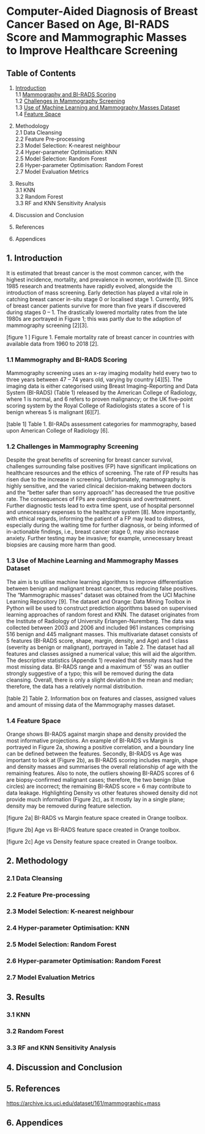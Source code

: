 # Computer-Aided Diagnosis of Breast Cancer Based on Age, BI-RADS Score and Mammographic Masses to Improve Healthcare Screening

## Table of Contents 

1. [Introduction](#1-introduction)   
  1.1 [Mammography and BI-RADS Scoring](#11-mammography-and-bi-rads-scoring)   
  1.2 [Challenges in Mammography Screening](#12-challenges-in-mammography-screening)   
  1.3 [Use of Machine Learning and Mammography Masses Dataset](#13-use-of-machine-learning-and-mammography-masses-dataset)   
  1.4 [Feature Space](#14-feature-space)    

2. Methodology  
  2.1 Data Cleansing   
  2.2 Feature Pre-processing  
  2.3 Model Selection: K-nearest neighbour   
  2.4 Hyper-parameter Optimisation: KNN  
  2.5 Model Selection: Random Forest  
  2.6 Hyper-parameter Optimisation: Random Forest  
  2.7 Model Evaluation Metrics
   
3. Results  
  3.1 KNN  
  3.2 Random Forest  
  3.3 RF and KNN Sensitivity Analysis   

4. Discussion and Conclusion

5. References

6. Appendices




## 1. Introduction 
It is estimated that breast cancer is the most common cancer, with the highest incidence, mortality, and prevalence in women, worldwide [1]. Since 1985 research and treatments have rapidly evolved, alongside the introduction of mass screening. Early detection has played a vital role in catching breast cancer in-situ stage 0 or localised stage 1. Currently, 99% of breast cancer patients survive for more than five years if discovered during stages 0 – 1. The drastically lowered mortality rates from the late 1980s are portrayed in Figure 1; this was partly due to the adaption of mammography screening [2][3].

[figure 1 ] Figure 1. Female mortality rate of breast cancer in countries with available data from 1960 to 2018 [2]. 

### 1.1 Mammography and BI-RADS Scoring
Mammography screening uses an x-ray imaging modality held every two to three years between 47 – 74 years old, varying by country [4][5]. The imaging data is either categorised using Breast Imaging-Reporting and Data System (BI-RADS) (Table 1) released by the American College of Radiology, where 1 is normal, and 6 refers to proven malignancy; or the UK five-point scoring system by the Royal College of Radiologists states a score of 1 is benign whereas 5 is malignant [6][7]. 

[table 1] Table 1. BI-RADs assessment categories for mammography, based upon American College of Radiology [6].

### 1.2 Challenges in Mammography Screening
Despite the great benefits of screening for breast cancer survival, challenges surrounding false positives (FP) have significant implications on healthcare resources and the ethics of screening. The rate of FP results has risen due to the increase in screening. Unfortunately, mammography is highly sensitive, and the varied clinical decision-making between doctors and the “better safer than sorry approach” has decreased the true positive rate. 
The consequences of FPs are overdiagnosis and overtreatment. Further diagnostic tests lead to extra time spent, use of hospital personnel and unnecessary expenses to the healthcare system [8]. More importantly, with ethical regards, informing the patient of a FP may lead to distress, especially during the waiting time for further diagnosis, or being informed of in-actionable findings, i.e., breast cancer stage 0, may also increase anxiety. Further testing may be invasive; for example, unnecessary breast biopsies are causing more harm than good.

### 1.3 Use of Machine Learning and Mammography Masses Dataset
The aim is to utilise machine learning algorithms to improve differentiation between benign and malignant breast cancer, thus reducing false positives. The “Mammographic masses” dataset was obtained from the UCI Machine Learning Repository [9]. The dataset and Orange: Data Mining Toolbox in Python will be used to construct prediction algorithms based on supervised learning approaches of random forest and KNN.
The dataset originates from the Institute of Radiology of University Erlangen-Nuremberg. The data was collected between 2003 and 2006 and included 961 instances comprising 516 benign and 445 malignant masses. This multivariate dataset consists of 5 features (BI-RADS score, shape, margin, density, and Age) and 1 class (severity as benign or malignant), portrayed in Table 2. The dataset had all features and classes assigned a numerical value; this will aid the algorithm. The descriptive statistics (Appendix 1) revealed that density mass had the most missing data. BI-RADS range and a maximum of ‘55’ was an outlier strongly suggestive of a typo; this will be removed during the data cleansing. Overall, there is only a slight deviation in the mean and median; therefore, the data has a relatively normal distribution. 

[table 2] Table 2. Information box on features and classes, assigned values and amount of missing data of the  Mammography masses dataset.

### 1.4 Feature Space
Orange shows BI-RADS against margin shape and density provided the most informative projections. An example of BI-RADS vs Margin is portrayed in Figure 2a, showing a positive correlation, and a boundary line can be defined between the features. Secondly, BI-RADS vs Age was important to look at (Figure 2b), as BI-RADS scoring includes margin, shape and density masses and summarises the overall relationship of age with the remaining features. Also to note, the outliers showing BI-RADS scores of 6 are biopsy-confirmed malignant cases; therefore, the two benign (blue circles) are incorrect; the remaining BI-RADS score = 6 may contribute to data leakage. Highlighting Density vs other features showed density did not provide much information (Figure 2c), as it mostly lay in a single plane; density may be removed during feature selection.

[figure 2a] BI-RADS vs Margin feature space created in Orange toolbox.

[figure 2b] Age vs BI-RADS feature space created in Orange toolbox.

[figure 2c] Age vs Density feature space created in Orange toolbox.


## 2. Methodology

### 2.1 Data Cleansing 

### 2.2 Feature Pre-processing

### 2.3 Model Selection: K-nearest neighbour 

### 2.4 Hyper-parameter Optimisation: KNN

### 2.5 Model Selection: Random Forest

### 2.6 Hyper-parameter Optimisation: Random Forest

### 2.7 Model Evaluation Metrics


## 3. Results

### 3.1 KNN

### 3.2 Random Forest

### 3.3 RF and KNN Sensitivity Analysis 


## 4. Discussion and Conclusion


## 5. References
https://archive.ics.uci.edu/dataset/161/mammographic+mass

## 6. Appendices




